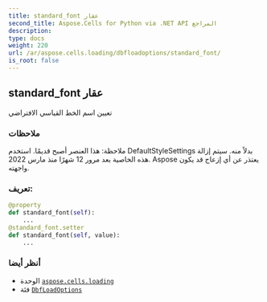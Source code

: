```yaml
---
title: standard_font عقار
second_title: Aspose.Cells for Python via .NET API المراجع
description:
type: docs
weight: 220
url: /ar/aspose.cells.loading/dbfloadoptions/standard_font/
is_root: false
---
```

##  standard_font عقار

تعيين اسم الخط القياسي الافتراضي

###  ملاحظات

ملاحظة: هذا العنصر أصبح قديمًا. استخدم DefaultStyleSettings بدلاً منه.
 سيتم إزالة هذه الخاصية بعد مرور 12 شهرًا منذ مارس 2022.
Aspose يعتذر عن أي إزعاج قد يكون واجهته.
###  تعريف:
```python
@property
def standard_font(self):
    ...
@standard_font.setter
def standard_font(self, value):
    ...
```

###  أنظر أيضا
* الوحدة [`aspose.cells.loading`](../../)
* فئة [`DbfLoadOptions`](/cells/python-net/ar/aspose.cells.loading/dbfloadoptions)
